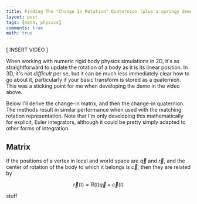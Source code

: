 ```yaml
---
title: Finding The "Change In Rotation" Quaternion (plus a springy demo with boxes!)
layout: post
tags: [math, physics]
comments: true
math: true
---
```


[ INSERT VIDEO ]

When working with numeric rigid body physics simulations in 2D, it's as straightforward to update the rotation of a body as it is its linear position. In 3D, it's not *difficult* per se, but it can be much less immediately clear how to go about it, particularly if your basic transform is stored as a quaternion. This was a sticking point for me when developing the demo in the video above.

Below I'll derive the change-in matrix, and then the change-in quaternion. The methods result in similar performance when used with the matching rotation representation. Note that I'm only developing this mathematically for explicit, Euler integrators, although it could be pretty simply adapted to other forms of integration.

Matrix
------

If the positions of a vertex in local and world space are $\vec{q}$ and $\vec{r}$, and the center of rotation of the body to which it belongs is $\vec{c}$, then they are related by

$$
\vec{r}\left(t\right)=R\left(t\right)\vec{q}+\vec{c}\left(t\right)
$$

stuff
